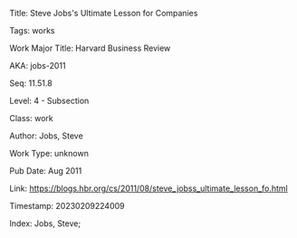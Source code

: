 Title:  Steve Jobs's Ultimate Lesson for Companies

Tags:   works

Work Major Title: Harvard Business Review

AKA:    jobs-2011

Seq:    11.51.8

Level:  4 - Subsection

Class:  work

Author: Jobs, Steve

Work Type: unknown

Pub Date: Aug 2011

Link:   https://blogs.hbr.org/cs/2011/08/steve_jobss_ultimate_lesson_fo.html

Timestamp: 20230209224009

Index:  Jobs, Steve; 
